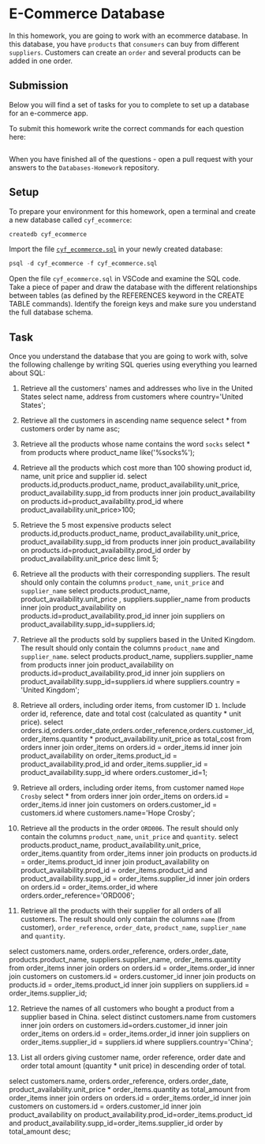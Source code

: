 # E-Commerce Database

In this homework, you are going to work with an ecommerce database. In this database, you have `products` that `consumers` can buy from different `suppliers`. Customers can create an `order` and several products can be added in one order.

## Submission

Below you will find a set of tasks for you to complete to set up a database for an e-commerce app.

To submit this homework write the correct commands for each question here:
```sql


```

When you have finished all of the questions - open a pull request with your answers to the `Databases-Homework` repository.

## Setup

To prepare your environment for this homework, open a terminal and create a new database called `cyf_ecommerce`:

```sql
createdb cyf_ecommerce
```

Import the file [`cyf_ecommerce.sql`](./cyf_ecommerce.sql) in your newly created database:

```sql
psql -d cyf_ecommerce -f cyf_ecommerce.sql
```

Open the file `cyf_ecommerce.sql` in VSCode and examine the SQL code. Take a piece of paper and draw the database with the different relationships between tables (as defined by the REFERENCES keyword in the CREATE TABLE commands). Identify the foreign keys and make sure you understand the full database schema.

## Task

Once you understand the database that you are going to work with, solve the following challenge by writing SQL queries using everything you learned about SQL:

1. Retrieve all the customers' names and addresses who live in the United States
select name, address from customers where country='United States';

2. Retrieve all the customers in ascending name sequence
select * from customers order by name asc;

3. Retrieve all the products whose name contains the word `socks`
select * from products where product_name like('%socks%');

4. Retrieve all the products which cost more than 100 showing product id, name, unit price and supplier id.
select products.id,products.product_name, product_availability.unit_price,  product_availability.supp_id from 
products inner join product_availability on products.id=product_availability.prod_id where product_availability.unit_price>100;

5. Retrieve the 5 most expensive products
select products.id,products.product_name, product_availability.unit_price,  product_availability.supp_id from 
products inner join product_availability on products.id=product_availability.prod_id order by product_availability.unit_price desc limit 5;

6. Retrieve all the products with their corresponding suppliers. The result should only contain the columns `product_name`, `unit_price` and `supplier_name`
select products.product_name, product_availability.unit_price , suppliers.supplier_name from products inner join product_availability on products.id=product_availability.prod_id  inner join
suppliers on product_availability.supp_id=suppliers.id;

7. Retrieve all the products sold by suppliers based in the United Kingdom. The result should only contain the columns `product_name` and `supplier_name`.
select products.product_name,  suppliers.supplier_name from products inner join product_availability on products.id=product_availability.prod_id  inner join
suppliers on product_availability.supp_id=suppliers.id where suppliers.country = 'United Kingdom';

8. Retrieve all orders, including order items, from customer ID `1`. Include order id, reference, date and total cost (calculated as quantity * unit price).
select orders.id,orders.order_date,orders.order_reference,orders.customer_id,  order_items.quantity * product_availability.unit_price as total_cost
from orders inner join order_items on orders.id = order_items.id inner join product_availability on order_items.product_id = product_availability.prod_id and order_items.supplier_id = product_availability.supp_id
where orders.customer_id=1; 

9. Retrieve all orders, including order items, from customer named `Hope Crosby`
select *
from orders inner join order_items on orders.id = order_items.id inner join customers on orders.customer_id = customers.id 
where customers.name='Hope Crosby'; 

10. Retrieve all the products in the order `ORD006`. The result should only contain the columns `product_name`, `unit_price` and `quantity`.
select products.product_name, product_availability.unit_price, order_items.quantity from order_items
inner join products on products.id = order_items.product_id inner join product_availability on product_availability.prod_id = order_items.product_id and product_availability.supp_id = order_items.supplier_id inner join orders on orders.id = order_items.order_id where orders.order_reference='ORD006';


11. Retrieve all the products with their supplier for all orders of all customers. The result should only contain the columns `name` (from customer), `order_reference`, `order_date`, `product_name`, `supplier_name` and `quantity`.


select customers.name, orders.order_reference, orders.order_date, products.product_name, suppliers.supplier_name, order_items.quantity from order_items inner join orders on orders.id = order_items.order_id inner join customers on customers.id = orders.customer_id inner join products on products.id = order_items.product_id inner join suppliers on suppliers.id = order_items.supplier_id;


12. Retrieve the names of all customers who bought a product from a supplier based in China.
select distinct customers.name from customers inner join orders on customers.id=orders.customer_id inner join order_items on orders.id = order_items.order_id 
inner join suppliers on order_items.supplier_id = suppliers.id where suppliers.country='China';

13. List all orders giving customer name, order reference, order date and order total amount (quantity * unit price) in descending order of total.

 select customers.name, orders.order_reference, orders.order_date, product_availability.unit_price * order_items.quantity as total_amount from order_items inner join orders on orders.id = order_items.order_id inner join customers on customers.id = orders.customer_id inner join product_availability on product_availability.prod_id=order_items.product_id and product_availability.supp_id=order_items.supplier_id order by total_amount desc;

